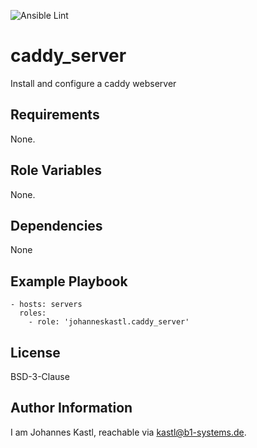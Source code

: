 ![Ansible Lint](https://github.com/johanneskastl/ansible-role-caddy_server/workflows/Ansible%20Lint/badge.svg)

caddy_server
=========

Install and configure a caddy webserver

Requirements
------------

None.

Role Variables
--------------

None.

Dependencies
------------

None

Example Playbook
----------------

    - hosts: servers
      roles:
        - role: 'johanneskastl.caddy_server'

License
-------

BSD-3-Clause

Author Information
------------------

I am Johannes Kastl, reachable via kastl@b1-systems.de.

